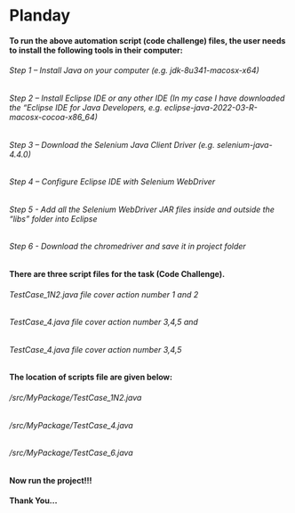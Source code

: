 # Planday

#### To run the above automation script (code challenge) files, the user needs to install the following tools in their computer:

###### Step 1 – Install Java on your computer (e.g. jdk-8u341-macosx-x64)
###### Step 2 – Install Eclipse IDE or any other IDE (In my case  I have downloaded the “Eclipse IDE for Java Developers, e.g. eclipse-java-2022-03-R-macosx-cocoa-x86_64)
###### Step 3 – Download the Selenium Java Client Driver (e.g. selenium-java-4.4.0)
###### Step 4 – Configure Eclipse IDE with Selenium WebDriver
###### Step 5 - Add all the Selenium WebDriver JAR files inside and outside the “libs” folder into Eclipse
###### Step 6 - Download the chromedriver and save it in project folder

#### There are three script files for the task (Code Challenge). 
###### TestCase_1N2.java file cover action number 1 and 2
###### TestCase_4.java file cover action number 3,4,5 and 
###### TestCase_4.java file cover action number 3,4,5

#### The location of scripts file are given below:

###### /src/MyPackage/TestCase_1N2.java 
###### /src/MyPackage/TestCase_4.java
###### /src/MyPackage/TestCase_6.java

#### Now run the project!!!

#### Thank You...
